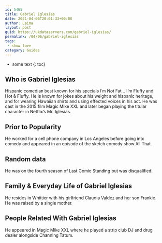 ```yaml
---
id: 5465
title: Gabriel Iglesias
date: 2021-04-06T20:01:33+00:00
author: Laima
layout: post
guid: https://ukdataservers.com/gabriel-iglesias/
permalink: /04/06/gabriel-iglesias
tags:
 - show love
category: Guides
---
```


* some text
{: toc}


## Who is Gabriel Iglesias
                  
                  
                  
Hispanic comedian best known for his specials I&#8217;m Not Fat&#8230; I&#8217;m Fluffy and Hot & Fluffy. He is known for jokes about his weight and hispanic heritage, and for wearing Hawaiian shirts and using effected voices in his act. He was cast in the 2015 film Magic Mike XXL and later began playing the titular character in Netflix&#8217;s Mr. Iglesias. 
                  
              
            
              
            
                
                
                
## Prior to Popularity
                  
                  
                  
He worked for a cell phone company in Los Angeles before going into comedy and appeared in an episode of the sketch comedy show All That. 
                  
              
            
              
            
                
                
                
## Random data
                  
                  
                  
He was on the fourth season of Last Comic Standing but was disqualified. 
                  
              
            
              
            
                
                
                
## Family & Everyday Life of Gabriel Iglesias
                  
                  
                  
He resides in Whittier with his girlfriend Claudia Valdez and her son Frankie. He was raised by a single mother. 
                  
              
            
              
            
                
                
                
## People Related With Gabriel Iglesias
                  
                  
                  
He appeared in Magic Mike XXL where he played a strip club DJ and drug dealer alongside Channing Tatum. 
                  
              
            
              
            
                
              
            
              
              
            
            
              
            
          
          
          
